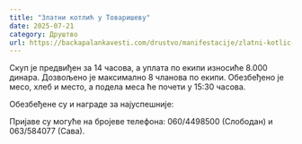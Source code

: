 ```yaml
---
title: "Златни котлић у Товаришеву"
date: 2025-07-21
category: Друштво
url: https://backapalankavesti.com/drustvo/manifestacije/zlatni-kotlic-u-tovarisevu/
---
```


Скуп је предвиђен за 14 часова, а уплата по екипи износиће 8.000 динара. Дозвољено је максимално 8 чланова по екипи. Обезбеђено је месо, хлеб и место, а подела меса ће почети у 15:30 часова.

Обезбеђене су и награде за најуспешније:

Пријаве су могуће на бројеве телефона: 060/4498500 (Слободан) и 063/584077 (Сава).
